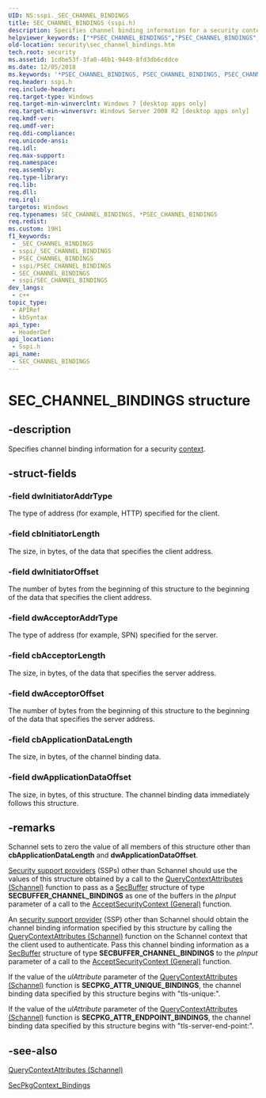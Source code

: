 ```yaml
---
UID: NS:sspi._SEC_CHANNEL_BINDINGS
title: SEC_CHANNEL_BINDINGS (sspi.h)
description: Specifies channel binding information for a security context.
helpviewer_keywords: ["*PSEC_CHANNEL_BINDINGS","PSEC_CHANNEL_BINDINGS","PSEC_CHANNEL_BINDINGS structure pointer [Security]","SEC_CHANNEL_BINDINGS","SEC_CHANNEL_BINDINGS structure [Security]","security.sec_channel_bindings","sspi/PSEC_CHANNEL_BINDINGS","sspi/SEC_CHANNEL_BINDINGS"]
old-location: security\sec_channel_bindings.htm
tech.root: security
ms.assetid: 1cdbe53f-3fa0-46b1-9449-8fd3db6cddce
ms.date: 12/05/2018
ms.keywords: '*PSEC_CHANNEL_BINDINGS, PSEC_CHANNEL_BINDINGS, PSEC_CHANNEL_BINDINGS structure pointer [Security], SEC_CHANNEL_BINDINGS, SEC_CHANNEL_BINDINGS structure [Security], security.sec_channel_bindings, sspi/PSEC_CHANNEL_BINDINGS, sspi/SEC_CHANNEL_BINDINGS'
req.header: sspi.h
req.include-header: 
req.target-type: Windows
req.target-min-winverclnt: Windows 7 [desktop apps only]
req.target-min-winversvr: Windows Server 2008 R2 [desktop apps only]
req.kmdf-ver: 
req.umdf-ver: 
req.ddi-compliance: 
req.unicode-ansi: 
req.idl: 
req.max-support: 
req.namespace: 
req.assembly: 
req.type-library: 
req.lib: 
req.dll: 
req.irql: 
targetos: Windows
req.typenames: SEC_CHANNEL_BINDINGS, *PSEC_CHANNEL_BINDINGS
req.redist: 
ms.custom: 19H1
f1_keywords:
 - _SEC_CHANNEL_BINDINGS
 - sspi/_SEC_CHANNEL_BINDINGS
 - PSEC_CHANNEL_BINDINGS
 - sspi/PSEC_CHANNEL_BINDINGS
 - SEC_CHANNEL_BINDINGS
 - sspi/SEC_CHANNEL_BINDINGS
dev_langs:
 - c++
topic_type:
 - APIRef
 - kbSyntax
api_type:
 - HeaderDef
api_location:
 - Sspi.h
api_name:
 - SEC_CHANNEL_BINDINGS
---
```


# SEC_CHANNEL_BINDINGS structure


## -description

Specifies channel binding information for a security <a href="https://docs.microsoft.com/windows/desktop/SecGloss/c-gly">context</a>.

## -struct-fields

### -field dwInitiatorAddrType

The type of  address (for example, HTTP) specified for the client.

### -field cbInitiatorLength

The size, in bytes, of the data that specifies the client address.

### -field dwInitiatorOffset

The number of bytes from the beginning of this structure to the beginning of the data that specifies the client address.

### -field dwAcceptorAddrType

The type of  address (for example, SPN) specified for the server.

### -field cbAcceptorLength

The size, in bytes, of the data that specifies the server address.

### -field dwAcceptorOffset

The number of bytes from the beginning of this structure to the beginning of the data that specifies the server address.

### -field cbApplicationDataLength

The size, in bytes, of the channel binding data.

### -field dwApplicationDataOffset

The size, in  bytes, of this structure. The channel binding data immediately follows this structure.

## -remarks

Schannel sets  to zero the value of all members of this structure other than <b>cbApplicationDataLength</b> and <b>dwApplicationDataOffset</b>.

<a href="https://docs.microsoft.com/windows/desktop/SecGloss/s-gly">Security support providers</a> (SSPs) other than Schannel should use the values of this structure obtained by a call to the <a href="https://docs.microsoft.com/windows/desktop/api/sspi/nf-sspi-querycontextattributesw">QueryContextAttributes (Schannel)</a> function  to pass as a <a href="https://docs.microsoft.com/windows/desktop/api/sspi/ns-sspi-secbuffer">SecBuffer</a> structure of type <b>SECBUFFER_CHANNEL_BINDINGS</b> as one of the buffers in the <i>pInput</i> parameter of a call to the <a href="https://docs.microsoft.com/windows/desktop/api/sspi/nf-sspi-acceptsecuritycontext">AcceptSecurityContext (General)</a> function.

An <a href="https://docs.microsoft.com/windows/desktop/SecGloss/s-gly">security support provider</a> (SSP) other than Schannel should obtain the channel binding information specified by this structure by calling the <a href="https://docs.microsoft.com/windows/desktop/api/sspi/nf-sspi-querycontextattributesw">QueryContextAttributes (Schannel)</a> function on the Schannel context that the client used to authenticate. Pass this channel binding information as a <a href="https://docs.microsoft.com/windows/desktop/api/sspi/ns-sspi-secbuffer">SecBuffer</a> structure of type <b>SECBUFFER_CHANNEL_BINDINGS</b> to the <i>pInput</i> parameter of a call to the <a href="https://docs.microsoft.com/windows/desktop/api/sspi/nf-sspi-acceptsecuritycontext">AcceptSecurityContext (General)</a> function.

 If the value of the <i>ulAttribute</i> parameter of the <a href="https://docs.microsoft.com/windows/desktop/api/sspi/nf-sspi-querycontextattributesw">QueryContextAttributes (Schannel)</a> function is <b>SECPKG_ATTR_UNIQUE_BINDINGS</b>, the channel binding data specified by this structure begins with "tls-unique:".

If the value of the <i>ulAttribute</i> parameter of the <a href="https://docs.microsoft.com/windows/desktop/api/sspi/nf-sspi-querycontextattributesw">QueryContextAttributes (Schannel)</a> function is <b>SECPKG_ATTR_ENDPOINT_BINDINGS</b>, the channel binding data specified by this structure begins with "tls-server-end-point:".

## -see-also

<a href="https://docs.microsoft.com/windows/desktop/api/sspi/nf-sspi-querycontextattributesw">QueryContextAttributes (Schannel)</a>



<a href="https://docs.microsoft.com/windows/desktop/api/sspi/ns-sspi-secpkgcontext_bindings">SecPkgContext_Bindings</a>

